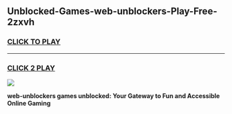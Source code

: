 
## Unblocked-Games-web-unblockers-Play-Free-2zxvh
<h3>
<a href="https://premium76.site?title=web-unblockers&ref=18A1">CLICK TO PLAY</a></h3>
<hr>

<h3>
<a href="https://premium76.site?title=web-unblockers&ref=18A1">CLICK 2 PLAY</a>
  
</h3>

<a href="https://premium76.site?title=web-unblockers&ref=18A1"><img src="https://clearcache.store/games.png"></a>


**web-unblockers games unblocked: Your Gateway to Fun and Accessible Online Gaming**
